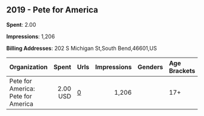 ## 2019 - Pete for America 
**Spent**: 2.00

**Impressions**: 1,206

**Billing Addresses**: 202 S Michigan St,South Bend,46601,US

|Organization|Spent|Urls|Impressions|Genders|Age Brackets|Country Codes|
|:---|---:|:---|---:|:---|:---|:---|
|Pete for America: Pete for America|2.00 USD|[0](https://www.snap.com/political-ads/asset/0600e4b0938cd7a350f7c913e19918003698d5617271c2f07f8beacb1555108a?mediaType=png)|1,206||17+|united states|

